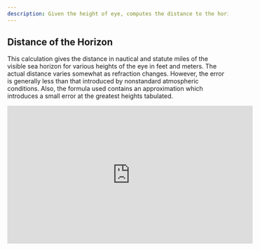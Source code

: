 ```yaml
---
description: Given the height of eye, computes the distance to the horizon. Nautical Calculator for Android. Download right away.
---
```

## Distance of the Horizon
This calculation gives the distance in nautical and statute miles of the visible sea horizon for various heights of the eye in feet and meters. The actual distance varies somewhat as refraction changes. However, the error is generally less than that introduced by nonstandard atmospheric conditions. Also, the formula used contains an approximation which introduces a small error at the greatest heights tabulated.

<iframe width="560" height="315" src="https://www.youtube.com/embed/A-7sw1veMqU" title="YouTube video player" frameborder="0" allow="accelerometer; autoplay; clipboard-write; encrypted-media; gyroscope; picture-in-picture" allowfullscreen></iframe>
